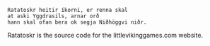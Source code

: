     Ratatoskr heitir íkorni, er renna skal
    at aski Yggdrasils, arnar orð
    hann skal ofan bera ok segja Niðhöggvi niðr.

Ratatoskr is the source code for the littlevikinggames.com website.

